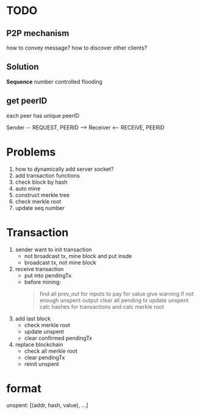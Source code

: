 # TODO
## P2P mechanism
how to convey message? how to discover other clients?

## Solution
**Sequence** number controlled flooding

## get peerID
each peer has unique peerID

Sender
-- REQUEST, PEERID  -->
Receiver
<-- RECEIVE, PEERID

# Problems
1. how to dynamically add server socket?
2. add transaction functions
3. check block by hash
4. auto mine
5. construct merkle tree
6. check merkle root
7. update seq number

# Transaction
1. sender want to init transaction
   - not broadcast tx, mine block and put insde
   - broadcast tx, not mine block
2. receive transaction
   - put into pendingTx
   - before mining:
      > find all prev_out for inputs to pay for value
      > give warning if not enough unspent output 
      > clear all pending tx
      > update unspent
      > calc hashes for transactions and calc merkle root
3. add last block
   - check merkle root
   - update unspent
   - clear confirmed pendingTx
4. replace blockchain
   - check all merkle root
   - clear pendingTx
   - reinit unspent    

# format
unspent: [(addr, hash, value), ...]







